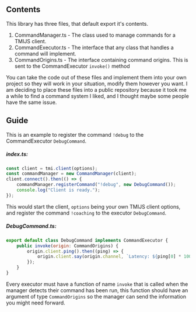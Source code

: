 ## Contents
This library has three files, that default export it's contents.

1. CommandManager.ts - The class used to manage commands for a TMIJS client.
2. CommandExecutor.ts - The interface that any class that handles a command will implement.
3. CommandOrigins.ts - The interface containing command origins. This is sent to the CommandExecutor `invoke()` method

You can take the code out of these files and implement them into your own project so they will work in your situation, modify them however you want. I am deciding to place these files into a public repository because it took me a while to find a command system I liked, and I thought maybe some people have the same issue.

## Guide
This is an example to register the command `!debug` to the CommandExecutor `DebugCommand`.
##### index.ts:
```javascript
const client = tmi.client(options);
const commandManager = new CommandManager(client);
client.connect().then(() => {
    commandManager.registerCommand("!debug", new DebugCommand());
    console.log("Client is ready.");
});
```
This would start the client, `options` being your own TMIJS client options, and register the command `!coaching` to the executor `DebugCommand`.
##### DebugCommand.ts:
```javascript
export default class DebugCommand implements CommandExecutor {
    public invoke(origin: CommandOrigins) {
        origin.client.ping().then((ping) => {
            origin.client.say(origin.channel, `Latency: ${ping[0] * 1000}ms`);
        });
    }
}
```
Every executor must have a function of name `invoke` that is called when the manager detects their command has been run, this function should have an argument of type `CommandOrigins` so the manager can send the information you might need forward.
